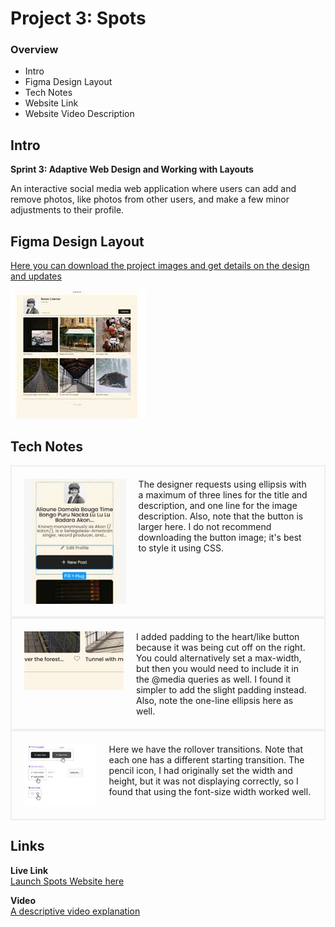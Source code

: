 # Project 3: Spots

### Overview  

* Intro  
* Figma Design Layout  
* Tech Notes  
* Website Link  
* Website Video Description  

## Intro

**Sprint 3: Adaptive Web Design and Working with Layouts**

An interactive social media web application where users can add and remove photos, like photos from other users, and make a few minor adjustments to their profile.

## Figma Design Layout

[Here you can download the project images and get details on the design and updates](https://www.figma.com/file/BBNm2bC3lj8QQMHlnqRsga/Sprint-3-Project-%E2%80%94-Spots?type=design&node-id=2%3A60&mode=design&t=afgNFybdorZO6cQo-1)

![Spots Figma Design](./images/demo/website.jpg)

## Tech Notes

<div style="display: flex; max-width: 500px; border-width: 2px; border-color: #efefef; border-style: solid; padding: 20px;">
  <img src="./images/demo/content-button.jpg" style="margin-right: 20px; height: 200px;">
  The designer requests using ellipsis with a maximum of three lines for the title and description, and one line for the image description. Also, note that the button is larger here. I do not recommend downloading the button image; it's best to style it using CSS.
</div>

<div style="display: flex; max-width: 500px; border-width: 2px; border-color: #efefef; border-style: solid; padding: 20px;">
  <img src="./images/demo/heart-like.jpg" style="margin-right: 20px; height: 94px;">
  I added padding to the heart/like button because it was being cut off on the right. You could alternatively set a max-width, but then you would need to include it in the @media queries as well. I found it simpler to add the slight padding instead. Also, note the one-line ellipsis here as well.
</div>

<div style="display: flex; max-width: 500px; border-width: 2px; border-color: #efefef; border-style: solid; padding: 20px;">
  <img src="./images/demo/roll-overs.jpg" style="margin-right: 20px; height: 100px;">
  Here we have the rollover transitions. Note that each one has a different starting transition. The pencil icon, I had originally set the width and height, but it was not displaying correctly, so I found that using the font-size width worked well.
</div>

## Links

**Live Link**  
[Launch Spots Website here](https://github.com/tyrascroggins/se_project_spots/)  

**Video**  
[A descriptive video explanation](https://#)  
